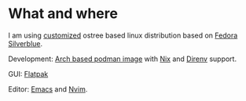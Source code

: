 # What and where

I am using [customized](https://github.com/ewok/ewk-ostree-workstation) ostree based linux distribution based on [Fedora Silverblue](https://silverblue.fedoraproject.org).

Development: [Arch based podman image](https://github.com/ewok/fedora-config/blob/main/images/dev/Containerfile) with [Nix](https://nixos.org/guides/how-nix-works.html) and [Direnv](https://direnv.net/) support.

GUI: [Flatpak](https://www.flatpak.org/)

Editor: [Emacs](https://github.com/ewok/fedora-config/blob/main/roles/emacs/templates/emacs/emacs.org) and [Nvim](https://github.com/ewok/fedora-config/blob/main/roles/nvim/templates/neovim/init.lua).
